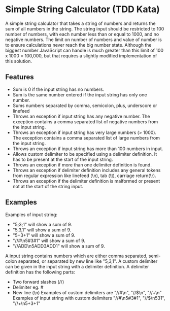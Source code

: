 # Simple String Calculator (TDD Kata)
A simple string calculator that takes a string of numbers and returns the sum of all numbers in the string. 
The string input should be restricted to 100 number of numbers, with each number less than or equal to 1000, and no negative numbers. 
The limit on number of numbers and value of number is to ensure calculations never reach the big number state. 
Although the biggest number JavaScript can handle is much greater than this limit of 100 x 1000 = 100,000, but that requires a slightly modified implementation of this solution.

## Features
- Sum is 0 if the input string has no numbers.
- Sum is the same number entered if the input string has only one number.
- Sums numbers separated by comma, semicolon, plus, underscore or linefeed
- Throws an exception if input string has any negative number. The exception contains a comma separated list of negative numbers from the input string.
- Throws an exception if input string has very large numbers (> 1000). The exception contains a comma separated list of large numbers from the input string.
- Throws an exception if input string has more than 100 numbers in input.
- Allows custom delimiter to be specified using a delimiter definition. It has to be present at the start of the input string.
- Throws an exception if more than one delimiter definition is found.
- Throws an exception if delimiter definition includes any general tokens from regular expression like linefeed (\n), tab (\t), carriage return(\r).
- Throws an exception if the delimiter definition is malformed or present not at the start of the string input.
 
## Examples
Examples of input string:
- "5;3;1" will show a sum of 9.
- "5,3,1" will show a sum of 9.
- "5+3+1" will show a sum of 9.
- "//#\n5#3#1" will show a sum of 9.
- "//ADD\n5ADD3ADD1" will show a sum of 9.

A input string contains numbers which are either comma separated, semi-colon separated, or separated by new line like "5,3,1".
A custom delimiter can be given in the input string with a delimiter definition. A delimiter definition has the following parts:
- Two forward slashes (//)
- Delimiter eg. #
- New line (\n)
Examples of custom delimiters are "//#\n", "//$\n", "//+\n"
Examples of input string with custom delimiters "//#\n5#3#1", "//$\n5$3$1", "//+\n5+3+1"
